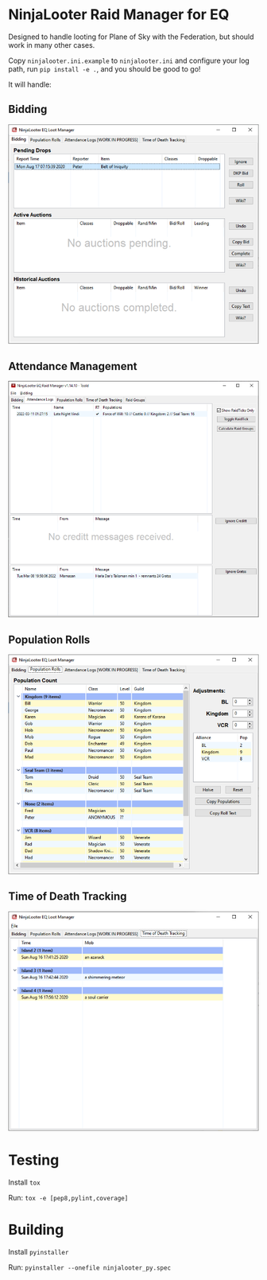 NinjaLooter Raid Manager for EQ
===============================

Designed to handle looting for Plane of Sky with the Federation,
but should work in many other cases.

Copy `ninjalooter.ini.example` to `ninjalooter.ini` and configure
your log path, run `pip install -e .`, and you should be good to go!

It will handle:

Bidding
-------
![Bidding Tab](ninjalooter_bid_tab.png)

Attendance Management
---------------------
![Attendance Management Tab](ninjalooter_attendance_tab.png)

Population Rolls
----------------
![Population Roll Tab](ninjalooter_pop_tab.png)

Time of Death Tracking
----------------------
![Time of Death Tracking](ninjalooter_tod_tracking_tab.png)

Testing
=======

Install `tox`

Run: `tox -e [pep8,pylint,coverage]`

Building
========

Install `pyinstaller`

Run: `pyinstaller --onefile ninjalooter_py.spec`